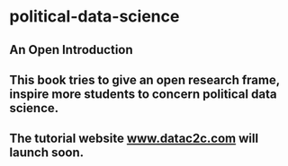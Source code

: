 # political-data-science

## An Open Introduction  
 
## This book tries to give an open research frame, inspire more students to concern political data science.

## The tutorial website www.datac2c.com will launch soon.
